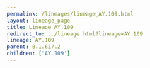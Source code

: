 ```yaml
---
permalink: /lineages/lineage_AY.109.html
layout: lineage_page
title: Lineage AY.109
redirect_to: ../lineage.html?lineage=AY.109
lineage: AY.109
parent: B.1.617.2
children: ['AY.109']
---
```

